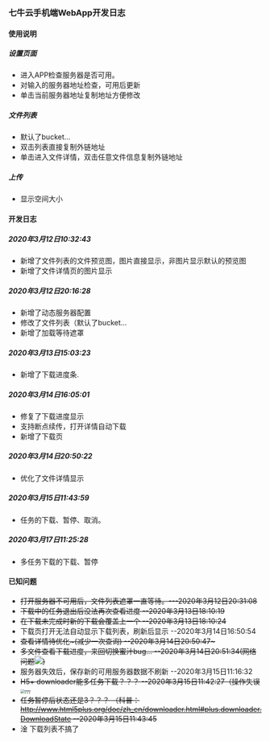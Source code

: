 ### 七牛云手机端WebApp开发日志

#### 使用说明

##### 设置页面

- 进入APP检查服务器是否可用。
- 对输入的服务器地址检查，可用后更新
- 单击当前服务器地址复制地址方便修改

##### 文件列表

- 默认了bucket...
- 双击列表直接复制外链地址
- 单击进入文件详情，双击任意文件信息复制外链地址

##### 上传

- 显示空间大小



#### 开发日志

##### 2020年3月12日10:32:43

- 新增了文件列表的文件预览图，图片直接显示，非图片显示默认的预览图
- 新增了文件详情页的图片显示

##### 2020年3月12日20:16:28

- 新增了动态服务器配置
- 修改了文件列表（默认了bucket...
- 新增了加载等待遮罩

##### 2020年3月13日15:03:23
- 新增了下载进度条.
##### 2020年3月14日16:05:01
- 修复了下载进度显示
- 支持断点续传，打开详情自动下载
- 新增了下载页
##### 2020年3月14日20:50:22

- 优化了文件详情显示

##### 2020年3月15日11:43:59

- 任务的下载、暂停、取消。

##### 2020年3月17日11:25:28

- 多任务下载的下载、暂停

#### 已知问题

- ~~打开服务器不可用后，文件列表遮罩一直等待。---2020年3月12日20:31:08~~
- ~~下载中的任务退出后没法再次查看进度 --2020年3月13日18:10:19~~
- ~~在下载未完成时新的下载会覆盖上一个 --2020年3月13日18:10:24~~
- 下载页打开无法自动显示下载列表，刷新后显示  --2020年3月14日16:50:54
- ~~查看详情待优化~(减少一次查询) --2020年3月14日20:50:47~~~
- ~~多文件查看下载进度，来回切换蜜汁bug... --2020年3月14日20:51:34(网络问题![](http://media.mtjmtj7.cn/images/e247.png))~~
- 服务器失效后，保存新的可用服务器数据不刷新  --2020年3月15日11:16:32
- ~~H5+ downloader能多任务下载？？？ --2020年3月15日11:42:27（操作失误<img src="http://media.mtjmtj7.cn/images/kuanghan.png" style="zoom:50%;" />...~~
- ~~任务暂停后状态还是3？？？ （科普：http://www.html5plus.org/doc/zh_cn/downloader.html#plus.downloader.DownloadState  --2020年3月15日11:43:45~~
- 淦 下载列表不搞了
